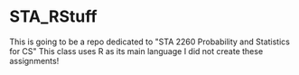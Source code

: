 # STA_RStuff
This is going to be a repo dedicated to "STA 2260 Probability and Statistics for CS" This class uses R as its main language
I did not create these assignments!
